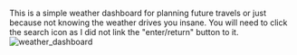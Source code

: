This is a simple weather dashboard for planning future travels or just because not knowing the weather drives you insane.
You will need to click the search icon as I did not link the "enter/return" button to it.
![weather_dashboard](https://user-images.githubusercontent.com/70046088/109582617-7765a800-7acc-11eb-8d76-369a8a9928b9.jpg)
